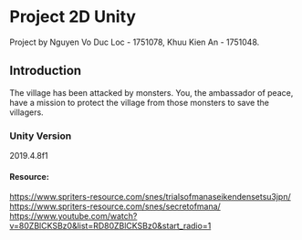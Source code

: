# Project 2D Unity
Project by Nguyen Vo Duc Loc - 1751078, Khuu Kien An - 1751048. 
## Introduction
The village has been attacked by monsters. You, the ambassador of peace, have a mission to protect the village from those monsters to save the villagers. 
### Unity Version
2019.4.8f1
#### Resource:
https://www.spriters-resource.com/snes/trialsofmanaseikendensetsu3jpn/
https://www.spriters-resource.com/snes/secretofmana/
https://www.youtube.com/watch?v=80ZBlCKSBz0&list=RD80ZBlCKSBz0&start_radio=1

